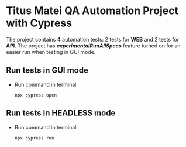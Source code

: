 # Titus Matei QA Automation Project with **Cypress**

The project contains **4** automation tests: 2 tests for **WEB** and 2 tests for **API**. The project has **_experimentalRunAllSpecs_** feature turned on for an easier run when testing in GUI mode.

## Run tests in **GUI** mode

- Run command in terminal
  ```ssh
  npx cypress open
  ```

## Run tests in **HEADLESS** mode

- Run command in terminal
  ```ssh
  npx cypress run
  ```
